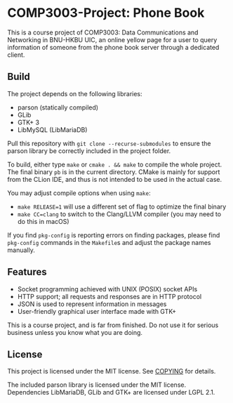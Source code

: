 # COMP3003-Project: Phone Book

This is a course project of COMP3003: Data Communications and Networking in BNU-HKBU UIC, an online yellow page for a user to query information of someone from the phone book server through a dedicated client.

## Build

The project depends on the following libraries:

- parson (statically compiled)
- GLib
- GTK+ 3
- LibMySQL (LibMariaDB)

Pull this repository with `git clone --recurse-submodules` to ensure the parson library be correctly included in the project folder.

To build, either type `make` or `cmake . && make` to compile the whole project. The final binary `pb` is in the current directory. CMake is mainly for support from the CLion IDE, and thus is not intended to be used in the actual case.

You may adjust compile options when using `make`:

- `make RELEASE=1` will use a different set of flag to optimize the final binary
- `make CC=clang` to switch to the Clang/LLVM compiler (you may need to do this in macOS)

If you find `pkg-config` is reporting errors on finding packages, please find `pkg-config` commands in the `Makefile`s and adjust the package names manually.

## Features

- Socket programming achieved with UNIX (POSIX) socket APIs
- HTTP support; all requests and responses are in HTTP protocol
- JSON is used to represent information in messages
- User-friendly graphical user interface made with GTK+

This is a course project, and is far from finished. Do not use it for serious business unless you know what you are doing.

## License

This project is licensed under the MIT license. See [COPYING](COPYING) for details.

The included parson library is licensed under the MIT license. Dependencies LibMariaDB, GLib and GTK+ are licensed under LGPL 2.1.
